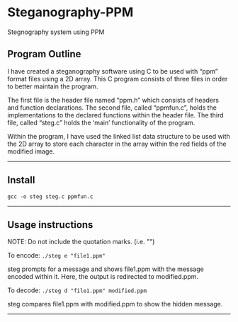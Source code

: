 # Steganography-PPM
Stegnography system using PPM

<h2>Program Outline</h2> 

I have created a steganography software using C to be used with “ppm” format files using a 2D array. 
This C program consists of three files in order to better maintain the program.

The first file is the header file named “ppm.h” which consists of headers and function declarations.
The second file, called “ppmfun.c”, holds the implementations to the declared functions within the header file.
The third file, called “steg.c” holds the ‘main’ functionality of the program. 

Within the program, I have used the linked list data structure to be used with the 2D array to store each character in the array within the red fields of the modified image. 

---
<h2>Install</h2>

```
gcc -o steg steg.c ppmfun.c
```

---
<h2>Usage instructions</h2>

NOTE: Do not include the quotation marks. (i.e. "")

To encode: ```./steg e "file1.ppm"```

steg prompts for a message and shows  file1.ppm with the message encoded within it. 
Here, the output is redirected to modified.ppm.

To decode: ```./steg d "file1.ppm" modified.ppm```

steg compares file1.ppm with modified.ppm to show the hidden message.

---
